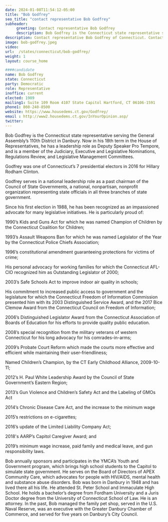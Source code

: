 ```yaml
---
date: 2024-01-08T11:54:12-05:00
title: "Bob Godfrey"
seo_title: "contact representative Bob Godfrey"
subheader:
     greeting: Contact representative Bob Godfrey
     description: Bob Godfrey is the Connecticut state representative serving the General Assembly’s 110th District in Danbury. Now in his 18th term in the House of Representatives, he has a leadership role as Deputy Speaker Pro Tempore, and is a member of the Judiciary, Executive and Legislative Nominations, Regulations Review, and Legislative Management Committees.
description: Contact representative Bob Godfrey of Connecticut. Contact information for Bob Godfrey includes email address, phone number, and mailing address.
image: bob-godfrey.jpeg
video:
url:  /states/connecticut/bob-godfrey/
weight: 1
layout: course_home

####candidate
name: Bob Godfrey
state: Connecticut
party: Democratic
role: Representative
inoffice: current
elected: 1989
mailing1: Suite 109 Room 4107 State Capitol Hartford, CT 06106-1591
phone1: 860-240-8500
website: https://www.housedems.ct.gov/Godfrey/
email : http://www2.housedems.ct.gov/InYourOpinion.asp/
twitter:
---
```


Bob Godfrey is the Connecticut state representative serving the General Assembly’s 110th District in Danbury. Now in his 18th term in the House of Representatives, he has a leadership role as Deputy Speaker Pro Tempore, and is a member of the Judiciary, Executive and Legislative Nominations, Regulations Review, and Legislative Management Committees.

Godfrey was one of Connecticut’s 7 presidential electors in 2016 for Hillary Rodham Clinton.

Godfrey serves in a national leadership role as a past chairman of the Council of State Governments, a national, nonpartisan, nonprofit organization representing state officials in all three branches of state government.

Since his first election in 1988, he has been recognized as an impassioned advocate for many legislative initiatives. He is particularly proud of:

1990’s Kids and Guns Act for which he was named Champion of Children by the Connecticut Coalition for Children;

1993’s Assault Weapons Ban for which he was named Legislator of the Year by the Connecticut Police Chiefs Association;

1996’s constitutional amendment guaranteeing protections for victims of crime;

His personal advocacy for working families for which the Connecticut AFL-CIO recognized him as Outstanding Legislator of 2000;

2003’s Safe Schools Act to improve indoor air quality in schools;

His commitment to increased public access to government and the legislature for which the Connecticut Freedom of Information Commission presented him with its 2003 Distinguished Service Award, and the 2017 Bice Clemow Award from the Connecticut Council on Freedom of Information;

2006’s Distinguished Legislator Award from the Connecticut Association of Boards of Education for his efforts to provide quality public education.

2008’s special recognition from the military veterans of western Connecticut for his long advocacy for his comrades-in-arms;

2009’s Probate Court Reform which made the courts more effective and efficient while maintaining their user-friendliness;

Named Children’s Champion, by the CT Early Childhood Alliance, 2009-10-11;

2012’s H. Paul White Leadership Award by the Council of State Government’s Eastern Region;

2013’s Gun Violence and Children’s Safety Act and the Labeling of GMOs Act

2014’s Chronic Disease Care Act, and the increase to the minimum wage

2015’s restrictions on e-cigarettes;

2016’s update of the Limited Liability Company Act;

2018's AARP’s Capitol Caregiver Award; and

2019’s minimum wage increase, paid family and medical leave, and gun responsibility laws.

Bob annually sponsors and participates in the YMCA’s Youth and Government program, which brings high school students to the Capitol to simulate state government. He serves on the Board of Directors of APEX Community Care, which advocates for people with HIV/AIDS, mental health and substance abuse disorders. Bob was born in Danbury in 1948 and has lived there all his life. He attended St. Peter School and Immaculate High School. He holds a bachelor’s degree from Fordham University and a Juris Doctor degree from the University of Connecticut School of Law. He is an attorney. In the past, Bob managed the family pet shop, served in the U.S. Naval Reserve, was an executive with the Greater Danbury Chamber of Commerce, and served for five years on Danbury’s City Council.
